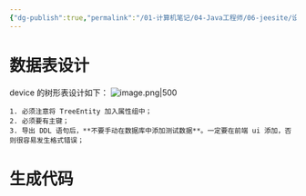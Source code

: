 ```yaml
---
{"dg-publish":true,"permalink":"/01-计算机笔记/04-Java工程师/06-jeesite/设备树形表设计/","tags":["personal/blog","program/backend/framework/jeesite"]}
---
```


# 数据表设计
device 的树形表设计如下：
![image.png|500](https://yelanyanyu-img-bed.oss-cn-hangzhou.aliyuncs.com/img/blog/2024/05/20240521125334.png)

```ad-tip
1. 必须注意将 TreeEntity 加入属性组中；
2. 必须要有主键；
3. 导出 DDL 语句后，**不要手动在数据库中添加测试数据**。一定要在前端 ui 添加，否则很容易发生格式错误；
```

# 生成代码
